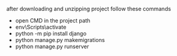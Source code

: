 after downloading and unzipping project follow these commands
* open CMD in the project path
* env\Scripts\activate
* python -m pip install django
* python manage.py makemigrations
* python manage.py runserver
